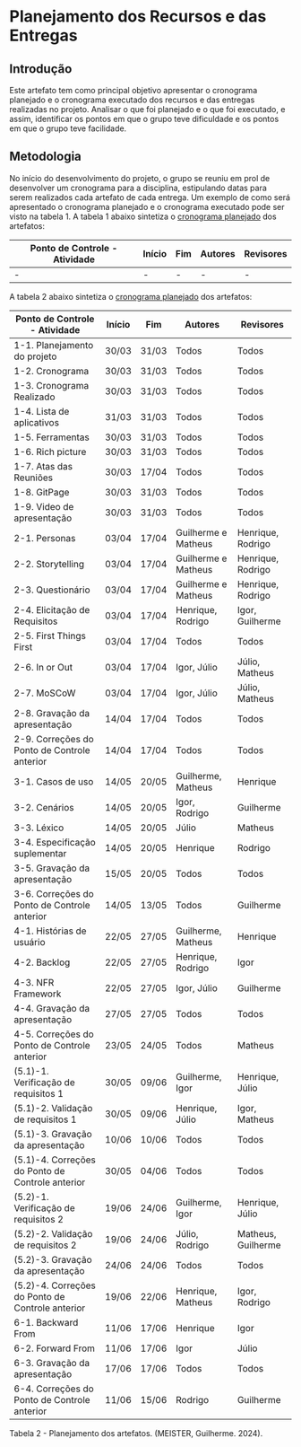 # Planejamento dos Recursos e das Entregas

## Introdução

Este artefato tem como principal objetivo apresentar o cronograma planejado e o cronograma executado dos recursos e das entregas realizadas no projeto. Analisar o que foi planejado e o que foi executado, e assim, identificar os pontos em que o grupo teve dificuldade e os pontos em que o grupo teve facilidade.

## Metodologia

No início do desenvolvimento do projeto, o grupo se reuniu em prol de desenvolver um cronograma para a disciplina, estipulando datas para serem realizados cada artefato de cada entrega. Um exemplo de como será apresentado o cronograma planejado e o cronograma executado pode ser visto na tabela 1. A tabela 1 abaixo sintetiza o [cronograma planejado]() dos artefatos:

| Ponto de Controle - Atividade | Início | Fim | Autores | Revisores |
|-----------|--------|-----|---------|-----------|
|-|-|-|-|-|

A tabela 2 abaixo sintetiza o [cronograma planejado]() dos artefatos:

| Ponto de Controle - Atividade | Início | Fim | Autores | Revisores |
|-----------|--------|-----|---------|-----------|
| 1-1. Planejamento do projeto | 30/03 | 31/03 |  Todos  | Todos |
| 1-2. Cronograma |  30/03 | 31/03 | Todos  | Todos |
| 1-3. Cronograma Realizado | 30/03| 31/03 |  Todos| Todos |
| 1-4. Lista de aplicativos | 31/03 | 31/03 | Todos  | Todos |
| 1-5. Ferramentas | 30/03 | 31/03 | Todos | Todos |
| 1-6. Rich picture | 30/03 | 31/03 | Todos | Todos |
| 1-7. Atas das Reuniões | 30/03 | 17/04 | Todos | Todos |
| 1-8. GitPage | 30/03 | 31/03 | Todos | Todos |
| 1-9. Video de apresentação | 30/03 | 31/03 | Todos | Todos |
| 2-1. Personas | 03/04 | 17/04 |  Guilherme e Matheus  | Henrique, Rodrigo  |
| 2-2. Storytelling |  03/04 | 17/04 | Guilherme e Matheus | Henrique, Rodrigo |
| 2-3. Questionário | 03/04 | 17/04 |  Guilherme e Matheus  | Henrique, Rodrigo |
| 2-4. Elicitação de Requisitos | 03/04 | 17/04 | Henrique, Rodrigo | Igor, Guilherme |
| 2-5. First Things First | 03/04 | 17/04 | Todos | Todos |
| 2-6. In or Out | 03/04 | 17/04 | Igor, Júlio | Júlio, Matheus |
| 2-7. MoSCoW | 03/04 | 17/04 | Igor, Júlio | Júlio, Matheus |
| 2-8. Gravação da apresentação | 14/04 | 17/04 | Todos | Todos |
| 2-9. Correções do Ponto de Controle anterior | 14/04 | 17/04 | Todos | Todos |
| 3-1. Casos de uso | 14/05 | 20/05 | Guilherme, Matheus | Henrique |
| 3-2. Cenários |  14/05 | 20/05 | Igor, Rodrigo | Guilherme |
| 3-3. Léxico | 14/05 | 20/05 | Júlio | Matheus |
| 3-4. Especificação suplementar | 14/05 | 20/05 | Henrique  | Rodrigo |
| 3-5. Gravação da apresentação | 15/05 | 20/05 | Todos | Todos |
| 3-6. Correções do Ponto de Controle anterior | 14/05 | 13/05 | Todos | Guilherme |
| 4-1. Histórias de usuário | 22/05 | 27/05 | Guilherme, Matheus | Henrique |
| 4-2. Backlog |  22/05 | 27/05 |  Henrique, Rodrigo | Igor |
| 4-3. NFR Framework | 22/05 | 27/05 | Igor, Júlio  | Guilherme |
| 4-4. Gravação da apresentação | 27/05 | 27/05 | Todos | Todos |
| 4-5. Correções do Ponto de Controle anterior | 23/05 | 24/05 | Todos | Matheus |
| (5.1)-1. Verificação de requisitos 1 | 30/05 | 09/06 | Guilherme, Igor  | Henrique, Júlio |
| (5.1)-2. Validação de requisitos 1 | 30/05 | 09/06 | Henrique, Júlio | Igor, Matheus  |
| (5.1)-3. Gravação da apresentação | 10/06 | 10/06 | Todos | Todos |
| (5.1)-4. Correções do Ponto de Controle anterior | 30/05 | 04/06 | Todos | Todos |
| (5.2)-1. Verificação de requisitos 2 | 19/06 | 24/06 | Guilherme, Igor | Henrique, Júlio |
| (5.2)-2. Validação de requisitos 2 | 19/06 | 24/06 | Júlio, Rodrigo | Matheus, Guilherme |
| (5.2)-3. Gravação da apresentação | 24/06 | 24/06 | Todos | Todos |
| (5.2)-4. Correções do Ponto de Controle anterior | 19/06 | 22/06 | Henrique, Matheus | Igor, Rodrigo |
| 6-1. Backward From | 	11/06	 | 17/06 | Henrique | Igor |
| 6-2. Forward From | 	11/06	 | 17/06 | Igor | Júlio |
| 6-3. Gravação da apresentação | 17/06 | 17/06 | Todos | Todos |
| 6-4. Correções do Ponto de Controle anterior | 11/06 | 15/06 |  Rodrigo | Guilherme |
<div><p>Tabela 2 - Planejamento dos artefatos. (MEISTER, Guilherme. 2024).</p></div>